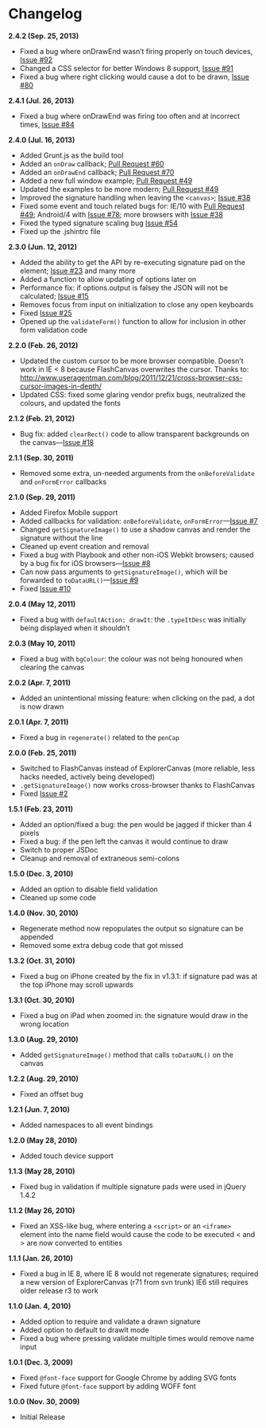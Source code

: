 # Changelog

**2.4.2 (Sep. 25, 2013)**

- Fixed a bug where onDrawEnd wasn’t firing properly on touch devices, [Issue #92](https://github.com/thomasjbradley/signature-pad/issues/92)
- Changed a CSS selector for better Windows 8 support, [Issue #91](https://github.com/thomasjbradley/signature-pad/issues/91)
- Fixed a bug where right clicking would cause a dot to be drawn, [Issue #80](https://github.com/thomasjbradley/signature-pad/issues/80)

**2.4.1 (Jul. 26, 2013)**

- Fixed a bug where onDrawEnd was firing too often and at incorrect times, [Issue #84](https://github.com/thomasjbradley/signature-pad/issues/84)

**2.4.0 (Jul. 16, 2013)**

- Added Grunt.js as the build tool
- Added an `onDraw` callback; [Pull Request #60](https://github.com/thomasjbradley/signature-pad/pull/60)
- Added an `onDrawEnd` callback; [Pull Request #70](https://github.com/thomasjbradley/signature-pad/pull/70)
- Added a new full window example; [Pull Request #49](https://github.com/thomasjbradley/signature-pad/pull/49)
- Updated the examples to be more modern; [Pull Request #49](https://github.com/thomasjbradley/signature-pad/pull/49)
- Improved the signature handling when leaving the `<canvas>`; [Issue #38](https://github.com/thomasjbradley/signature-pad/issues/38)
- Fixed some event and touch related bugs for: IE/10 with [Pull Request #49](https://github.com/thomasjbradley/signature-pad/pull/49); Android/4 with [Issue #78](https://github.com/thomasjbradley/signature-pad/issues/78); more browsers with [Issue #38](https://github.com/thomasjbradley/signature-pad/issues/38)
- Fixed the typed signature scaling bug [Issue #54](https://github.com/thomasjbradley/signature-pad/issues/54)
- Fixed up the .jshintrc file

**2.3.0 (Jun. 12, 2012)**

- Added the ability to get the API by re-executing signature pad on the element; [Issue #23](https://github.com/thomasjbradley/signature-pad/issues/23) and many more
- Added a function to allow updating of options later on
- Performance fix: if options.output is falsey the JSON will not be calculated; [Issue #15](https://github.com/thomasjbradley/signature-pad/issues/15)
- Removes focus from input on initialization to close any open keyboards
- Fixed [Issue #25](https://github.com/thomasjbradley/signature-pad/issues/25)
- Opened up the `validateForm()` function to allow for inclusion in other form validation code

**2.2.0 (Feb. 26, 2012)**

- Updated the custom cursor to be more browser compatible. Doesn’t work in IE < 8 because FlashCanvas overwrites the cursor. Thanks to: <http://www.useragentman.com/blog/2011/12/21/cross-browser-css-cursor-images-in-depth/>
- Updated CSS: fixed some glaring vendor prefix bugs, neutralized the colours, and updated the fonts

**2.1.2 (Feb. 21, 2012)**

- Bug fix: added `clearRect()` code to allow transparent backgrounds on the canvas—[Issue #18](https://github.com/thomasjbradley/signature-pad/issues/18)

**2.1.1 (Sep. 30, 2011)**

- Removed some extra, un-needed arguments from the `onBeforeValidate` and `onFormError` callbacks

**2.1.0 (Sep. 29, 2011)**

- Added Firefox Mobile support
- Added callbacks for validation: `onBeforeValidate`, `onFormError`—[Issue #7](https://github.com/thomasjbradley/signature-pad/issues/7)
- Changed `getSignatureImage()` to use a shadow canvas and render the signature without the line
- Cleaned up event creation and removal
- Fixed a bug with Playbook and other non-iOS Webkit browsers; caused by a bug fix for iOS browsers—[Issue #8](https://github.com/thomasjbradley/signature-pad/issues/8)
- Can now pass arguments to `getSignatureImage()`, which will be forwarded to `toDataURL()`—[Issue #9](https://github.com/thomasjbradley/signature-pad/issues/9)
- Fixed [Issue #10](https://github.com/thomasjbradley/signature-pad/issues/10)

**2.0.4 (May 12, 2011)**

- Fixed a bug with `defaultAction: drawIt`: the `.typeItDesc` was initially being displayed when it shouldn’t

**2.0.3 (May 10, 2011)**

- Fixed a bug with `bgColour`: the colour was not being honoured when clearing the canvas

**2.0.2 (Apr. 7, 2011)**

- Added an unintentional missing feature: when clicking on the pad, a dot is now drawn

**2.0.1 (Apr. 7, 2011)**

- Fixed a bug in `regenerate()` related to the `penCap`

**2.0.0 (Feb. 25, 2011)**

- Switched to FlashCanvas instead of ExplorerCanvas (more reliable, less hacks needed, actively being developed)
- `.getSignatureImage()` now works cross-browser thanks to FlashCanvas
- Fixed [Issue #2](https://github.com/thomasjbradley/signature-pad/issues/2)

**1.5.1 (Feb. 23, 2011)**

- Added an option/fixed a bug: the pen would be jagged if thicker than 4 pixels
- Fixed a bug: if the pen left the canvas it would continue to draw
- Switch to proper JSDoc
- Cleanup and removal of extraneous semi-colons

**1.5.0 (Dec. 3, 2010)**

- Added an option to disable field validation
- Cleaned up some code

**1.4.0 (Nov. 30, 2010)**

- Regenerate method now repopulates the output so signature can be appended
- Removed some extra debug code that got missed

**1.3.2 (Oct. 31, 2010)**

- Fixed a bug on iPhone created by the fix in v1.3.1: if signature pad was at the top iPhone may scroll upwards

**1.3.1 (Oct. 30, 2010)**

- Fixed a bug on iPad when zoomed in: the signature would draw in the wrong location

**1.3.0 (Aug. 29, 2010)**

- Added `getSignatureImage()` method that calls `toDataURL()` on the canvas

**1.2.2 (Aug. 29, 2010)**

- Fixed an offset bug

**1.2.1 (Jun. 7, 2010)**

- Added namespaces to all event bindings

**1.2.0 (May 28, 2010)**

- Added touch device support

**1.1.3 (May 28, 2010)**

- Fixed bug in validation if multiple signature pads were used in jQuery 1.4.2

**1.1.2 (May 26, 2010)**

- Fixed an XSS-like bug, where entering a `<script>` or an `<iframe>` element into the name field would cause the code to be executed < and > are now converted to entities

**1.1.1 (Jan. 26, 2010)**

- Fixed a bug in IE 8, where IE 8 would not regenerate signatures; required a new version of ExplorerCanvas (r71 from svn trunk) IE6 still requires older release r3 to work

**1.1.0 (Jan. 4, 2010)**

- Added option to require and validate a drawn signature
- Added option to default to drawIt mode
- Fixed a bug where pressing validate multiple times would remove name input

**1.0.1 (Dec. 3, 2009)**

- Fixed `@font-face` support for Google Chrome by adding SVG fonts
- Fixed future `@font-face` support by adding WOFF font

**1.0.0 (Nov. 30, 2009)**

- Initial Release
